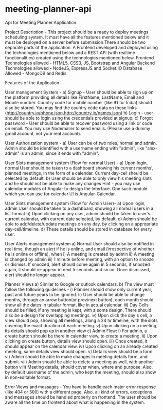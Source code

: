 # meeting-planner-api
Api for Meeting Planner Application


Project Description - This project should be a ready to deploy meetings scheduling system. It must have all the features mentioned below and it must be deployed on a server before submission.There should be two separate parts of the application. A Frontend developed and deployed using the technologies mentioned below and a REST API (with realtime functionalities) created using the technologies mentioned below. Frontend Technologies allowed - HTML5, CSS3, JS, Bootstrap and Angular Backend Technologies allowed - NodeJS, ExpressJS and Socket.IO Database Allowed - MongoDB and Redis

Features of the Application -

User management System - a) Signup - User should be able to sign up on the platform providing all details like FirstName, LastName, Email and Mobile number. Country code for mobile number (like 91 for India) should also be stored. You may find the country code data on these links (http://country.io/phone.json,http://country.io/names.json) b) Login - user should be able to login using the credentials provided at signup. c) Forgot password - User should be able to recover password using a link or code on email. You may use Nodemailer to send emails. (Please use a dummy gmail account, not your real account).

User Authorization system - a) User can be of two roles, normal and admin. Admin should be identified with a username ending with "admin", like "alex-admin" is an admin, since it ends with "admin".

User Slots management system (Flow for normal User) - a) Upon login, normal User should be taken to a dashboard showing his current months', planned meetings, in the form of a calendar. Current day-cell should be selected by default. b) User should be able to only view his meeting slots and he should not be able to make any changes Hint - you may use calendar modules of Angular to design the Interface. One such module which you can use for calendar UI is Angular-Calendar.

User Slots management system (Flow for Admin User)- a) Upon login, admin User should be taken to a dashboard, showing all normal users in a list format b) Upon clicking on any user, admin should be taken to user's current calendar, with current date selected, by default. c) Admin should be able to add/delete/update meetings on any day, by clicking on a appropriate day-cell/timeline. d) These details should be stored in database for every user.

User Alerts management system a) Normal User should also be notified in real time, though an alert if he is online, and email (irrespective of whether he is online or offline), when i) A meeting is created by admin ii) A meeting is changed by admin iii) 1 minute before meeting, with an option to snooze or dismiss. If snoozed, alert should come again in 5 seconds, if snoozed again, it should re-appear in next 5 seconds and so on. Once dismissed, alert should no longer appear.

Planner Views a) Similar to Google or outlook calendars. b) The view must follow the following guidelines - i) Planner should show only current year, past and future years to be ignored. ii) User should be able to change months, through an arrow button(or prev/next button), each month should show all the dates in tabular format, like in actual calendar. iii) Day Cells should be filled, if any meeting is kept, with a some design. There should also be a design for overlapping meetings. iv) Upon click the day's cell, a view should pop, showing all meetings, along a 24 hr timeline, with the slots covering the exact duration of each meeting. v) Upon clicking on a meeting, its details should pop up in another view c) Admin Flow: i) For admin, a create button should be there in calendar view, to create a meeting. ii) Upon clicking on create button, details view should open. iii) Once created, it should appear on the calendar view. iv) Upon clicking on an already created meeting, same details view should open. v) Details view should be a form vi) Admin should be able to make changes in meeting details form, and submit. vii) Admin should be able to delete a meeting as well, with another button viii) Meeting details, should cover when, where and purpose. Also, by default username of the admin, who kept the meeting, should also show in non-editable format.

Error Views and messages - You have to handle each major error response (like 404 or 500) with a different page. Also, all kind of errors, exceptions and messages should be handled properly on frontend. The user should be aware all the time on frontend about what is happening in the system.
